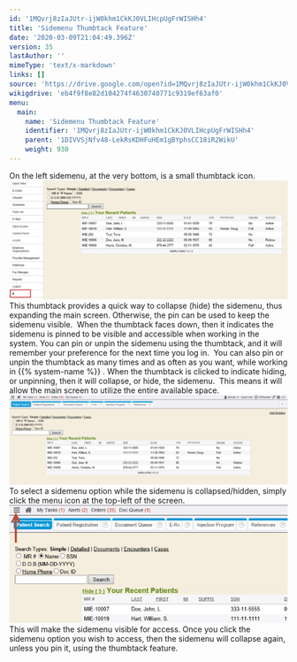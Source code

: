 ```yaml
---
id: '1MQvrj8zIaJUtr-ijW0khm1CkKJ0VLIHcpUgFrWISHh4'
title: 'Sidemenu Thumbtack Feature'
date: '2020-03-09T21:04:49.396Z'
version: 35
lastAuthor: ''
mimeType: 'text/x-markdown'
links: []
source: 'https://drive.google.com/open?id=1MQvrj8zIaJUtr-ijW0khm1CkKJ0VLIHcpUgFrWISHh4'
wikigdrive: 'eb4f9f8e82d104274f4630740771c9319ef63af0'
menu:
  main:
    name: 'Sidemenu Thumbtack Feature'
    identifier: '1MQvrj8zIaJUtr-ijW0khm1CkKJ0VLIHcpUgFrWISHh4'
    parent: '1DIVVSjNfv48-LekRsKDHFuHEm1gBYphsCC18iR2WikU'
    weight: 930
---
```

On the left sidemenu, at the very bottom, is a small thumbtack icon.
![](sidemenu-thumbtack-feature.assets/10000201000004CB0000020CCA25DB1327191FF9.png)
This thumbtack provides a quick way to collapse (hide) the sidemenu, thus expanding the main screen. Otherwise, the pin can be used to keep the sidemenu visible.  When the thumbtack faces down, then it indicates the sidemenu is pinned to be visible and accessible when working in the system.
You can pin or unpin the sidemenu using the thumbtack, and it will remember your preference for the next time you log in.  You can also pin or unpin the thumbtack as many times and as often as you want, while working in {{% system-name %}} .
When the thumbtack is clicked to indicate hiding, or unpinning, then it will collapse, or hide, the sidemenu.  This means it will allow the main screen to utilize the entire available space.
![](sidemenu-thumbtack-feature.assets/1000020100000553000001B8619873852BFF97F8.png)
To select a sidemenu option while the sidemenu is collapsed/hidden, simply click the menu icon at the top-left of the screen.   
![](sidemenu-thumbtack-feature.assets/10000201000002BF00000128C6F0A89340F866B4.png)
This will make the sidemenu visible for access.
Once you click the sidemenu option you wish to access, then the sidemenu will collapse again, unless you pin it, using the thumbtack feature.

